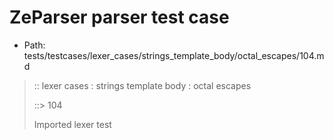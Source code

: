 # ZeParser parser test case

- Path: tests/testcases/lexer_cases/strings_template_body/octal_escapes/104.md

> :: lexer cases : strings template body : octal escapes
>
> ::> 104
>
> Imported lexer test
>
> <template body> ZeroToThreeOctalDigit OctalDigit OctalDigit (end of string)

## Input

`````js
`${"-->"}\221${"<--"}`
`````

## Output

_Note: the whole output block is auto-generated. Manual changes will be overwritten!_

Below follow outputs in four parsing modes: sloppy mode, strict mode script goal, module goal, web compat mode (always sloppy).

Note that the output parts are auto-generated by the test runner to reflect actual result.

### Sloppy mode

Parsed with script goal and as if the code did not start with strict mode header.

`````
throws: Parser error!
  Template contained an illegal escape, these are only allowed in _tagged_ templates in >=ES2018

`${"-->"}\221${"<--"}`
        ^------- error
`````

### Strict mode

Parsed with script goal but as if it was starting with `"use strict"` at the top.

_Output same as sloppy mode._

### Module goal

Parsed with the module goal.

_Output same as sloppy mode._

### Web compat mode

Parsed in sloppy script mode but with the web compat flag enabled.

_Output same as sloppy mode._
